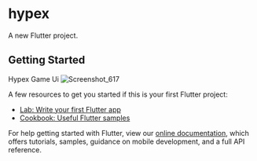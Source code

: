 # hypex

A new Flutter project.

## Getting Started

Hypex Game Ui
![Screenshot_617](https://user-images.githubusercontent.com/62903833/111064138-9efd3d00-84dc-11eb-875d-35bb21fa78e0.png)


A few resources to get you started if this is your first Flutter project:

- [Lab: Write your first Flutter app](https://flutter.dev/docs/get-started/codelab)
- [Cookbook: Useful Flutter samples](https://flutter.dev/docs/cookbook)

For help getting started with Flutter, view our
[online documentation](https://flutter.dev/docs), which offers tutorials,
samples, guidance on mobile development, and a full API reference.
